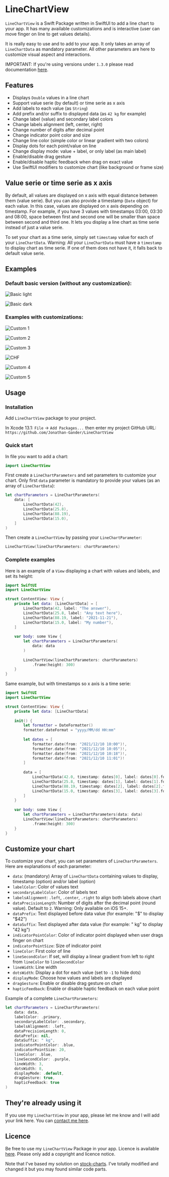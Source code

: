 # LineChartView

`LineChartView` is a Swift Package written in SwiftUI to add a line chart to your app. It has many available customizations and is interactive (user can move finger on line to get values details).

It is really easy to use and to add to your app. It only takes an array of `LineChartData` as mandatory parameter. All other parameters are here to customize visual aspect and interactions.

IMPORTANT: If you're using versions under `1.3.0` please read documentation [here](https://github.com/Jonathan-Gander/LineChartView/blob/main/README-previous-v1.3.md).

## Features

- Displays `Double` values in a line chart
- Support value serie (by default) or time serie as x axis
- Add labels to each value (as `String`)
- Add prefix and/or suffix to displayed data (as `42 kg` for example)
- Change label (value) and secondary label colors
- Change labels alignment (left, center, right)
- Change number of digits after decimal point
- Change indicator point color and size
- Change line color (simple color or linear gradient with two colors)
- Display dots for each point/value on line
- Change display mode: value + label, or only label (as main label)
- Enable/disable drag gesture
- Enable/disable haptic feedback when drag on exact value
- Use SwiftUI modifiers to customize chart (like background or frame size)

## Value serie or time serie as x axis
By default, all values are displayed on x axis with equal distance between them (value serie). But you can also provide a timestamp (`Date` object) for each value. In this case, values are displayed on x axis depending on timestamp. For example, if you have 3 values with timestamps 03:00, 03:30 and 08:00, space between first and second one will be smaller than space between second and third one. It lets you display a line chart as time serie instead of just a value serie.

To set your chart as a time serie, simply set `timestamp` value for each of your `LineChartData`. Warning: All your `LineChartData` must have a `timestamp` to display chart as time serie. If one of them does not have it, it falls back to default value serie.

## Examples

### Default basic version (without any customization):

![Basic light](https://user-images.githubusercontent.com/1695222/143007122-fda76cd6-db04-41a8-bde3-d4cc6a28ea36.png)

![Basic dark](https://user-images.githubusercontent.com/1695222/143007298-c454db5b-b636-4e68-91e5-c1eeff4a8749.png)

### Examples with customizations:

![Custom 1](https://user-images.githubusercontent.com/1695222/143007907-7acd8f2e-3e04-452f-9a04-67fdceeb80af.png)

![Custom 2](https://user-images.githubusercontent.com/1695222/143008445-e532c171-a659-42b9-b2c6-49c5bacda214.png)

![Custom 3](https://user-images.githubusercontent.com/1695222/143009005-f1def92c-4679-4fca-a6dc-5fab3c161eb9.png)

![CHF](https://user-images.githubusercontent.com/1695222/161321934-2560c670-5a6d-46ca-8494-429943d18684.png)

![Custom 4](https://user-images.githubusercontent.com/1695222/143009330-71530e2b-a7d0-4766-9b19-2fb000147486.png)

![Custom 5](https://user-images.githubusercontent.com/1695222/143010489-88d4d4b0-1ab8-4b77-adf0-337513be3426.png)


## Usage

### Installation

Add `LineChartView` package to your project. 

In Xcode 13.1: `File` -> `Add Packages...` then enter my project GitHub URL:  
`https://github.com/Jonathan-Gander/LineChartView`

### Quick start
In file you want to add a chart:

```swift
import LineChartView
```

First create a `LineChartParameters` and set parameters to customize your chart. Only first `data` parameter is mandatory to provide your values (as an array of `LineChartData`):

```swift
let chartParameters = LineChartParameters(
    data: [
        LineChartData(42),
        LineChartData(25.8),
        LineChartData(88.19),
        LineChartData(15.0),
    ]
)
```

Then create a `LineChartView` by passing your `LineChartParameter`:

```swift
LineChartView(lineChartParameters: chartParameters)
```

### Complete examples

Here is an example of a `View` displaying a chart with values and labels, and set its height:

```swift
import SwiftUI
import LineChartView

struct ContentView: View {
    private let data: [LineChartData] = [
        LineChartData(42, label: "The answer"),
        LineChartData(25.8, label: "Any text here"),
        LineChartData(88.19, label: "2021-11-21"),
        LineChartData(15.0, label: "My number"),
    ]
    
    var body: some View {
        let chartParameters = LineChartParameters(
            data: data
        )
        
        LineChartView(lineChartParameters: chartParameters)
            .frame(height: 300)
    }
}
```

Same example, but with timestamps so x axis is a time serie:

```swift
import SwiftUI
import LineChartView

struct ContentView: View {
    private let data: [LineChartData]
    
    init() {
        let formatter = DateFormatter()
        formatter.dateFormat = "yyyy/MM/dd HH:mm"
        
        let dates = [
            formatter.date(from: "2021/12/10 10:00")!,
            formatter.date(from: "2021/12/10 10:05")!,
            formatter.date(from: "2021/12/10 10:18")!,
            formatter.date(from: "2021/12/10 11:01")!
        ]
        
        data = [
            LineChartData(42.0, timestamp: dates[0], label: dates[0].formatted(date: .numeric, time: .standard)),
            LineChartData(25.8, timestamp: dates[1], label: dates[1].formatted(date: .numeric, time: .standard)),
            LineChartData(88.19, timestamp: dates[2], label: dates[2].formatted(date: .numeric, time: .standard)),
            LineChartData(15.0, timestamp: dates[3], label: dates[3].formatted(date: .numeric, time: .standard))
        ]
    }
    
    var body: some View {
        let chartParameters = LineChartParameters(data: data)
        LineChartView(lineChartParameters: chartParameters)
            .frame(height: 300)
    }
}
```

## Customize your chart

To customize your chart, you can set parameters of `LineChartParameters`. Here are explanations of each parameter:

- `data`: (mandatory) Array of `LineChartData` containing values to display, timestamp (option) and/or label (option)
- `labelColor`: Color of values text
- `secondaryLabelColor`: Color of labels text
- `labelsAlignment`: `.left`, `.center`, `.right` to align both labels above chart
- `dataPrecisionLength`: Number of digits after the decimal point (round value). Default to `2`. Warning: Only available on iOS 15+.
- `dataPrefix`: Text displayed before data value (for example: "$" to display "$42")
- `dataSuffix`: Text displayed after data value (for example: " kg" to display "42 kg")
- `indicatorPointColor`: Color of indicator point displayed when user drags finger on chart
- `indicatorPointSize`: Size of indicator point
- `lineColor`: First color of line
- `lineSecondColor`: If set, will display a linear gradient from left to right from `lineColor` to `lineSecondColor`
- `lineWidth`: Line width
- `dotsWidth`: Display a dot for each value (set to `-1` to hide dots)
- `displayMode`: Choose how values and labels are displayed
- `dragGesture`: Enable or disable drag gesture on chart
- `hapticFeedback`: Enable or disable haptic feedback on each value point

Example of a complete `LineChartParameters`:

```swift
let chartParameters = LineChartParameters(
    data: data,
    labelColor: .primary,
    secondaryLabelColor: .secondary,
    labelsAlignment: .left,
    dataPrecisionLength: 0,
    dataPrefix: nil,
    dataSuffix: " kg",
    indicatorPointColor: .blue,
    indicatorPointSize: 20,
    lineColor: .blue,
    lineSecondColor: .purple,
    lineWidth: 3,
    dotsWidth: 8,
    displayMode: .default,
    dragGesture: true,
    hapticFeedback: true
)
```

## They're already using it

If you use my `LineChartView` in your app, please let me know and I will add your link here. You can [contact me here](https://contact.gander.family?locale=en).

## Licence

Be free to use my `LineChartView` Package in your app. Licence is available [here](https://github.com/Jonathan-Gander/LineChartView/blob/main/LICENSE). Please only add a copyright and licence notice.

Note that I've based my solution on [stock-charts](https://github.com/denniscm190/stock-charts). I've totally modified and changed it but you may found similar code parts.
